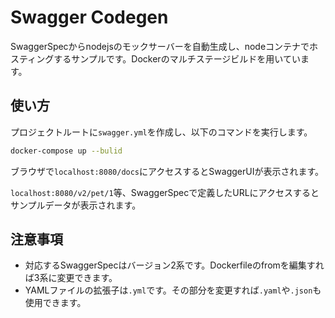# Swagger Codegen

SwaggerSpecからnodejsのモックサーバーを自動生成し、nodeコンテナでホスティングするサンプルです。Dockerのマルチステージビルドを用いています。

## 使い方

プロジェクトルートに`swagger.yml`を作成し、以下のコマンドを実行します。

```bash
docker-compose up --bulid
```

ブラウザで`localhost:8080/docs`にアクセスするとSwaggerUIが表示されます。

`localhost:8080/v2/pet/1`等、SwaggerSpecで定義したURLにアクセスするとサンプルデータが表示されます。

## 注意事項

- 対応するSwaggerSpecはバージョン2系です。Dockerfileのfromを編集すれば3系に変更できます。
- YAMLファイルの拡張子は`.yml`です。その部分を変更すれば`.yaml`や`.json`も使用できます。
